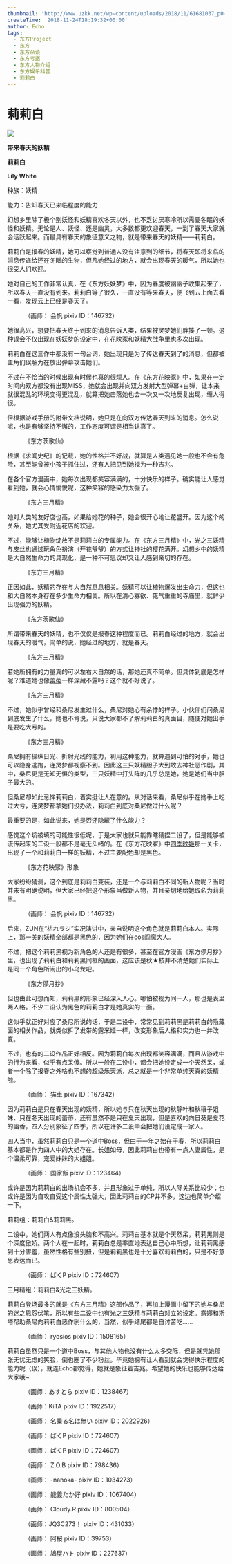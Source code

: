 ```yaml
---
thumbnail: 'http://www.uzkk.net/wp-content/uploads/2018/11/61681037_p0-825x510.jpg'
createTime: '2018-11-24T18:19:32+00:00'
author: Echo
tags:
  - 东方Project
  - 东方
  - 东方杂谈
  - 东方考据
  - 东方人物介绍
  - 东方娱乐科普
  - 莉莉白
---
```


# 莉莉白

![](http://www.uzkk.net/wp-content/uploads/2018/11/47387953_p0-294x300.png)

**带来春天的妖精**

**莉莉白**

**Lily White**

种族：妖精

能力：告知春天已来临程度的能力

幻想乡里除了极个别妖怪和妖精喜欢冬天以外，也不乏讨厌寒冷所以需要冬眠的妖怪和妖精。无论是人、妖怪、还是幽灵，大多数都更欢迎春天，一到了春天大家就会活跃起来。而最具有春天的象征意义之物，就是带来春天的妖精——莉莉白。

莉莉白是报春的妖精，她可以察觉到普通人没有注意到的细节，将春天即将来临的消息传递给还在冬眠的生物，但凡她经过的地方，就会出现春天的暖气，所以她也很受人们欢迎。

她对自己的工作非常认真，在《东方妖妖梦》中，因为春度被幽幽子收集起来了，所以春天一直没有到来。莉莉白等了很久，一直没有等来春天，便飞到云上面去看一看，发现云上已经是春天了。

<figure>
  <img src="http://www.uzkk.net/wp-content/uploads/2018/11/66686322_p0-1024x438.png" alt=""/>
  <figcaption>（画师： 会帆 pixiv ID：146732）</figcaption>
</figure>

她很高兴，想要把春天终于到来的消息告诉人类，结果被灵梦她们胖揍了一顿。这种误会不仅出现在妖妖梦的设定中，在花映冢和妖精大战争里也多次出现。

莉莉白在这三作中都没有一句台词，她出现只是为了传达春天到了的消息，但都被主角们误解为在放出弹幕攻击她们。

不过在不恰当的时候出现有时候也真的很烦人。在《东方花映冢》中，如果在一定时间内双方都没有出现MISS，她就会出现并向双方发射大型弹幕+白弹，让本来就很混乱的环境变得更混乱，就算把她击落她也会一次又一次地反复出现，缠人得很。

但根据游戏手册的附带文档说明，她只是在向双方传达春天到来的消息。怎么说呢，也是有够坚持不懈的，工作态度可谓是相当认真了。

<figure>
  <img src="http://www.uzkk.net/wp-content/uploads/2018/11/1565948-1-1024x947.jpg" alt=""/>
  <figcaption>《东方茨歌仙》</figcaption>
</figure>

根据《求闻史纪》的记载，她的性格并不好战，就算是人类遇见她一般也不会有危险，甚至能曾被小孩子抓住过，还有人把见到她视为一种吉兆。

在各个官方漫画中，她每次出现都笑容满满的，十分快乐的样子。确实能让人感觉看到她，就会心情愉悦呢，这种笑容的感染力太强了。

<figure>
  <img src="http://www.uzkk.net/wp-content/uploads/2018/11/1312245fisw7f9w575f1w9-1024x772.jpg" alt=""/>
  <figcaption>《东方三月精》</figcaption>
</figure>

她对人类的友好度也高，如果给她花的种子，她会很开心地让花盛开。因为这个的关系，她尤其受附近花店的欢迎。

不过，能够让植物绽放不是莉莉白的专属能力。在《东方三月精》中，光之三妖精与皮丝也通过玩角色扮演（开花爷爷）的方式让神社的樱花满开。幻想乡中的妖精是大自然生命力的具现化，是一种不可思议却又让人感到亲切的存在。

<figure>
  <img src="http://www.uzkk.net/wp-content/uploads/2018/11/1565948-1-1024x647.png" alt=""/>
  <figcaption>《东方三月精》</figcaption>
</figure>

正因如此，妖精的存在与大自然息息相关。妖精可以让植物爆发出生命力，但这也和大自然本身存在多少生命力相关。所以在清心寡欲、死气重重的寺庙里，就鲜少出现强力的妖精。

<figure>
  <img src="http://www.uzkk.net/wp-content/uploads/2018/11/1565948-2-976x1024.jpg" alt=""/>
  <figcaption>《东方茨歌仙》</figcaption>
</figure>

所谓带来春天的妖精，也不仅仅是报春这种程度而已。莉莉白经过的地方，就会出现春天的暖气，简单的说，她经过的地方，就是春天。

<figure>
  <img src="http://www.uzkk.net/wp-content/uploads/2018/11/184897-3.jpg" alt=""/>
  <figcaption>《东方三月精》</figcaption>
</figure>

若她所拥有的力量真的可以左右大自然的话，那她还真不简单。但具体到底是怎样呢？难道她也像[蕾蒂](http://www.uzkk.net/?p=2952)一样深藏不露吗？这个就不好说了。

<figure>
  <img src="http://www.uzkk.net/wp-content/uploads/2018/11/184897-4.jpg" alt=""/>
  <figcaption>《东方三月精》</figcaption>
</figure>

不过，她似乎曾经和桑尼发生过什么，桑尼对她心有余悸的样子。小伙伴们问桑尼到底发生了什么，她也不肯说，只说大家都不了解莉莉白的真面目，随便对她出手是要吃大亏的。

<figure>
  <img src="http://www.uzkk.net/wp-content/uploads/2018/11/184897-1-710x1024.jpg" alt=""/>
  <figcaption>《东方三月精》</figcaption>
</figure>

桑尼拥有操纵日光、折射光线的能力，利用这种能力，就算遇到可怕的对手，她也可以隐身逃跑，连灵梦都视察不到。因此这三只妖精胆子大到敢去神社恶作剧，其中，桑尼更是无知无惧的类型，三只妖精中打头阵的几乎总是她，她是她们当中胆子最大的。

但桑尼却如此忌惮莉莉白，着实挺让人在意的。从对话来看，桑尼似乎在她手上吃过大亏，连灵梦都拿她们没办法，莉莉白到底对桑尼做过什么呢？

最重要的是，如此说来，她是否还隐藏了什么能力？

感觉这个坑被填的可能性很低呢，于是大家也就只能靠瞎猜捏二设了，但是能够被流传起来的二设一般都不是毫无头绪的。在《东方花映冢》中[四季映姬](http://www.uzkk.net/?p=1637)那一关卡，出现了一个和莉莉白一样的妖精，不过主要配色却是黑色。

<figure>
  <img src="http://www.uzkk.net/wp-content/uploads/2018/11/Th09LilyBlack.png" alt=""/>
  <figcaption>《东方花映冢》形象</figcaption>
</figure>

大家纷纷猜测，这个到底是莉莉白变装，还是一个与莉莉白不同的新人物呢？当时并未有明确说明，但大家已经把这个形象当做新人物，并且亲切地给她取名为莉莉黑。

<figure>
  <img src="http://www.uzkk.net/wp-content/uploads/2018/11/68489306_p0-1024x640.png" alt=""/>
  <figcaption>（画师： 会帆 pixiv ID：146732）</figcaption>
</figure>

后来，ZUN在“枯れラジ”实况演讲中，亲自说明这个角色就是莉莉白本人。实际上，那一关的妖精全部都是黑色的，因为她们在cos阎魔大人。

不过，把这个莉莉黑视为新角色的人还是有很多，甚至在官方漫画《东方儚月抄》里，也出现了莉莉白和莉莉黑同框的画面，这应该是秋★枝并不清楚她们实际上是同一个角色所闹出的小乌龙吧。

<figure>
  <img src="http://www.uzkk.net/wp-content/uploads/2018/11/184897-1.png" alt=""/>
  <figcaption>《东方儚月抄》</figcaption>
</figure>

但也由此可想而知，莉莉黑的形象已经深入人心。哪怕被视为同一人，那也是表里两人格。不少二设认为黑色的莉莉白才是她真实的一面。

这似乎就正好对应了桑尼所说的话，于是二设中，常常见到莉莉黑是莉莉白的隐藏面的相关作品，就类似拆了发带的露米娅一样，改变形象后人格和实力也一并改变。

不过，也有的二设作品正好相反。因为莉莉白每次出现都笑容满满，而且从游戏中的行为来看，似乎有点呆傻。所以一般在二设中，都会把她设定成一个天然呆，或者一个除了报春之外啥也不想的超级乐天派，总之就是一个非常单纯天真的妖精啦。

<figure>
  <img src="http://www.uzkk.net/wp-content/uploads/2018/11/8503910_p0.jpg" alt=""/>
  <figcaption>（画师： 猫車 pixiv ID：167342）</figcaption>
</figure>

因为莉莉白是只在春天出现的妖精，所以她与只在秋天出现的秋静叶和秋穰子姐妹、只在冬天出现的蕾蒂，还有虽然不是只在夏天出现，但是喜欢的向日葵是夏花的幽香，四人分别象征了四季，所以在许多二设中会把她们设定成一家人。

四人当中，虽然莉莉白只是一个道中Boss，但由于一年之始在于春，所以莉莉白基本都是作为四人中的大姐存在。长姐如母，因此莉莉白也带有一点人妻属性，是个温柔可靠，宠爱妹妹的大姐姐。

<figure>
  <img src="http://www.uzkk.net/wp-content/uploads/2018/11/27398631_p0-2-1024x768.jpg" alt=""/>
  <figcaption>（画师： 国家飯 pixiv ID：123464）</figcaption>
</figure>

或许是因为莉莉白的出场机会不多，并且形象过于单纯，所以人际关系比较少；也或许是因为自攻自受这个属性太强大，因此莉莉白的CP并不多，这边也简单介绍一下。

莉莉组：莉莉白&莉莉黑。

二设中，她们两人有点像没头脑和不高兴。莉莉白基本就是个天然呆，莉莉黑则是个深度傲娇。两个人在一起时，莉莉白总是率直地表达自己心中所想，让莉莉黑感到十分害羞，虽然性格有些别扭，但是莉莉黑也是十分喜欢莉莉白的，只是不好意思表达而已。

<figure>
  <img src="http://www.uzkk.net/wp-content/uploads/2018/11/68555836_p0.jpg" alt=""/>
  <figcaption>（画师： ばくP pixiv ID：724607）</figcaption>
</figure>

三月精组：莉莉白&光之三妖精。

莉莉白登场最多的就是《东方三月精》这部作品了，再加上漫画中留下的她与桑尼的迷之恩怨伏笔，所以有些二设中也有光之三妖精与莉莉白对立的设定。露娜和斯塔帮助桑尼向莉莉白恶作剧什么的，当然，似乎结尾都是自讨苦吃……

<figure>
  <img src="http://www.uzkk.net/wp-content/uploads/2018/11/60684927_p4-662x1024.png" alt=""/>
  <figcaption>（画师： ryosios pixiv ID：1508165）</figcaption>
</figure>

莉莉白虽然只是一个道中Boss，与其他人物也没有什么太多交际，但是就凭她那张无忧无虑的笑脸，倒也圈了不少粉丝。毕竟她拥有让人看到就会觉得快乐程度的能力呢（误），就连Echo都觉得，她就是象征着吉兆。希望她的快乐也能够传达给大家哦~

<figure>
  <img src="http://www.uzkk.net/wp-content/uploads/2018/11/62385815_p0-1024x768.jpg" alt=""/>
  <figcaption>（画师：あすとら pixiv ID：1238467）</figcaption>
</figure>

<figure>
  <img src="http://www.uzkk.net/wp-content/uploads/2018/11/65453607_p0-1024x576.jpg" alt=""/>
  <figcaption>（画师：KiTA pixiv ID：1922517）</figcaption>
</figure>

<figure>
  <img src="http://www.uzkk.net/wp-content/uploads/2018/11/56488470_p0-732x1024.jpg" alt=""/>
  <figcaption>（画师： 名乗る名は無い pixiv ID：2022926）</figcaption>
</figure>

<figure>
  <img src="http://www.uzkk.net/wp-content/uploads/2018/11/68203125_p0-1024x696.jpg" alt=""/>
  <figcaption>（画师： ばくP pixiv ID：724607）</figcaption>
</figure>

<figure>
  <img src="http://www.uzkk.net/wp-content/uploads/2018/11/58368105_p0-725x1024.png" alt=""/>
  <figcaption>（画师： ばくP pixiv ID：724607）</figcaption>
</figure>

<figure>
  <img src="http://www.uzkk.net/wp-content/uploads/2018/11/68918766_p0-1024x724.jpg" alt=""/>
  <figcaption>（画师： Z.O.B pixiv ID：798436）</figcaption>
</figure>

<figure>
  <img src="http://www.uzkk.net/wp-content/uploads/2018/11/36894856_p0-1024x477.jpg" alt=""/>
  <figcaption>（画师： -nanoka- pixiv ID：1034273）</figcaption>
</figure>

<figure>
  <img src="http://www.uzkk.net/wp-content/uploads/2018/11/35653997_p0.jpg" alt=""/>
  <figcaption>（画师： 能義たか好 pixiv ID：1067404）</figcaption>
</figure>

<figure>
  <img src="http://www.uzkk.net/wp-content/uploads/2018/11/33026830_p0-1024x731.jpg" alt=""/>
  <figcaption>（画师： Cloudy.R pixiv ID：800504）</figcaption>
</figure>

<figure>
  <img src="http://www.uzkk.net/wp-content/uploads/2018/11/32135873_p0-1024x605.jpg" alt=""/>
  <figcaption>（画师：JQ3C273！ pixiv ID：431033）</figcaption>
</figure>

<figure>
  <img src="http://www.uzkk.net/wp-content/uploads/2018/11/4020858_p0-1024x786.jpg" alt=""/>
  <figcaption>（画师： 阿桜 pixiv ID：39753）</figcaption>
</figure>

<figure>
  <img src="http://www.uzkk.net/wp-content/uploads/2018/11/18199121_p0-1024x768.jpg" alt=""/>
  <figcaption>（画师： 鳩屋ハト pixiv ID：227637）</figcaption>
</figure>
